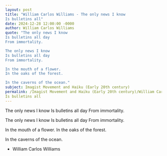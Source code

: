 ```yaml
---
layout: post
title: "William Carlos Williams - The only news I know
Is bulletins all"
date: 2024-12-28 12:00:00 -0000
author: William Carlos Williams
quote: "The only news I know
Is bulletins all day
From immortality.

The only news I know
Is bulletins all day
From immortality.

In the mouth of a flower.
In the oaks of the forest.

In the caverns of the ocean."
subject: Imagist Movement and Haiku (Early 20th century)
permalink: /Imagist Movement and Haiku (Early 20th century)/William Carlos Williams/William Carlos Williams - The only news I know
Is bulletins all
---
```


The only news I know
Is bulletins all day
From immortality.

The only news I know
Is bulletins all day
From immortality.

In the mouth of a flower.
In the oaks of the forest.

In the caverns of the ocean.

- William Carlos Williams
